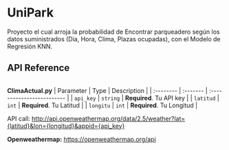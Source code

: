 # UniPark
Proyecto el cual arroja la probabilidad de Encontrar parqueadero según los datos suministrados (Dia, Hora, Clima, Plazas ocupadas), con el Modelo de Regresión KNN.
## API Reference
```http
```
**ClimaActual.py**
| Parameter | Type     | Description                |
| :-------- | :------- | :------------------------- |
| `api_key` | `string` | **Required**. Tu API key |
| `latitud` | `int` | **Required**. Tu Latitud |
| `longitu` | `int` | **Required**. Tu Longitud |

API call: http://api.openweathermap.org/data/2.5/weather?lat={latitud}&lon={longitud}&appid={api_key}


**Openweathermap:** https://openweathermap.org/api
